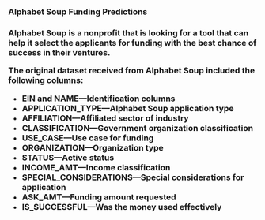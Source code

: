 <h3> Alphabet Soup Funding Predictions <h3>

<p1>
Alphabet Soup is a nonprofit that is looking for a tool that can help it select the applicants for funding with the best chance of success in their ventures.
<p1>


**The original dataset received from Alphabet Soup included the following columns:**

 - EIN and NAME—Identification columns
 - APPLICATION_TYPE—Alphabet Soup application type
 - AFFILIATION—Affiliated sector of industry
 - CLASSIFICATION—Government organization classification
 - USE_CASE—Use case for funding
 - ORGANIZATION—Organization type
 - STATUS—Active status
 - INCOME_AMT—Income classification
 - SPECIAL_CONSIDERATIONS—Special considerations for application
 - ASK_AMT—Funding amount requested
 - IS_SUCCESSFUL—Was the money used effectively

